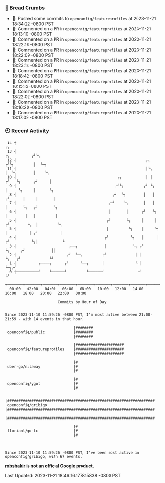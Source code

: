### 🍞 Bread Crumbs

 * 🚢: Pushed some commits to `openconfig/featureprofiles` at 2023-11-21 18:34:22 -0800 PST
 * 💬: Commented on a PR in  `openconfig/featureprofiles` at 2023-11-21 18:13:10 -0800 PST
 * 💬: Commented on a PR in  `openconfig/featureprofiles` at 2023-11-21 18:22:16 -0800 PST
 * 💬: Commented on a PR in  `openconfig/featureprofiles` at 2023-11-21 18:22:09 -0800 PST
 * 💬: Commented on a PR in  `openconfig/featureprofiles` at 2023-11-21 18:23:14 -0800 PST
 * 💬: Commented on a PR in  `openconfig/featureprofiles` at 2023-11-21 18:18:42 -0800 PST
 * 💬: Commented on a PR in  `openconfig/featureprofiles` at 2023-11-21 18:15:15 -0800 PST
 * 💬: Commented on a PR in  `openconfig/featureprofiles` at 2023-11-21 18:22:02 -0800 PST
 * 💬: Commented on a PR in  `openconfig/featureprofiles` at 2023-11-21 18:16:20 -0800 PST
 * 💬: Commented on a PR in  `openconfig/featureprofiles` at 2023-11-21 18:17:09 -0800 PST

### 🕘 Recent Activity
```
 14 ┼                                                                                          ╭╮
 13 ┤                                                                             ╭╮          ╭╯╰╮
 12 ┤                                                           ╭╮               ╭╯╰╮         │  ╰─╮
 11 ┤                                                           │╰╮              │  ╰╮        │    ╰╮
 10 ┤                                              ╭╮           │ │             ╭╯   ╰╮      ╭╯     │
  9 ┤                                             ╭╯╰╮         ╭╯ ╰╮            │     ╰╮     │      ╰╮
  8 ┤                                            ╭╯  ╰╮        │   │           ╭╯      │     │       │
  7 ┤                                          ╭─╯    ╰╮       │   │           │       ╰╮   ╭╯       ╰╮
  6 ┤                                          │       │      ╭╯   ╰╮          │        │   │         │
  5 ┤                                         ╭╯       ╰╮     │     │         ╭╯        ╰╮  │         ╰╮
  5 ┤                                         │         ╰╮    │     ╰╮        │          │ ╭╯          │
  4 ┤                                        ╭╯          ╰╮   │      │       ╭╯          ╰╮│           ╰
  3 ┤                        ╭──╮            │            ╰╮ ╭╯      ╰╮     ╭╯            ││
  2 ┤                       ╭╯  ╰─╮         ╭╯             │ │        ╰╮   ╭╯             ╰╯
  1 ┤          ╭────╮      ╭╯     ╰──╮      │              ╰╮│         ╰─╮╭╯
  0 ┼──────────╯    ╰──────╯         ╰──────╯               ╰╯           ╰╯
    +───────+───────+───────+───────+───────+───────+───────+───────+───────+───────+───────+───────+────
  00:00   02:00   04:00   06:00   08:00   10:00   12:00   14:00   16:00   18:00   20:00   22:00   00:00   

						Commits by Hour of Day


Since 2023-11-10 11:59:26 -0800 PST, I'm most active between 21:00-21:59 - with 14 events in that hour.

```



```
                               |########
 openconfig/public             |########
                               |########

                               |######################
 openconfig/featureprofiles    |######################
                               |######################

                               |#
 uber-go/nilaway               |#
                               |#

                               |#
 openconfig/ygot               |#
                               |#

                               |###################################################################
 openconfig/gribigo            |###################################################################
                               |###################################################################

                               |#
 florianl/go-tc                |#
                               |#



Since 2023-11-10 11:59:26 -0800 PST, I've been most active in openconfig/gribigo, with 67 events.

```
**[robshakir](mailto:robjs@google.com) is not an official Google product.**  


Last Updated: 2023-11-21 18:46:16.177815838 -0800 PST
